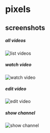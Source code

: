 # pixels

## screenshots

##### all videos
![list videos](https://i.imgur.com/7xNnv5X.jpg)

##### watch video
![watch video](https://i.imgur.com/jemW8Jh.jpg)

##### edit video
![edit video](https://i.imgur.com/PrPGgo6.jpeg)

##### show channel
![show channel](https://i.imgur.com/ZmQQ4I7.png)
